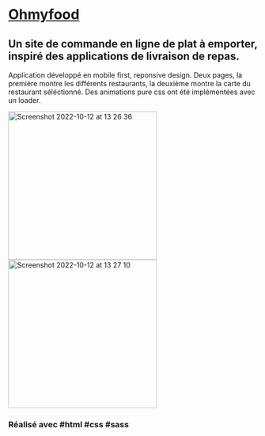 # <a href="https://yanncls.github.io/Ohmyfood/">Ohmyfood</a>

## Un site de commande en ligne de plat à emporter, inspiré des applications de livraison de repas.

Application développé en mobile first, reponsive design. Deux pages, la première montre les différents restaurants, 
la deuxième montre la carte du restaurant séléctionné. Des animations pure css ont été implémentées avec un loader. 

<img width="300" alt="Screenshot 2022-10-12 at 13 26 36" src="https://user-images.githubusercontent.com/91957898/195331774-b65e930d-2ced-4c0f-a2d0-a22e700c3fe4.png">

<img width="300" alt="Screenshot 2022-10-12 at 13 27 10" src="https://user-images.githubusercontent.com/91957898/195331389-d5b687ca-6074-4148-863d-178c96351658.png"> 

### Réalisé avec #html #css #sass
